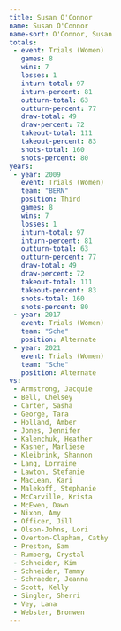```yaml
---
title: Susan O'Connor
name: Susan O'Connor
name-sort: O'Connor, Susan
totals:
 - event: Trials (Women)
   games: 8
   wins: 7
   losses: 1
   inturn-total: 97
   inturn-percent: 81
   outturn-total: 63
   outturn-percent: 77
   draw-total: 49
   draw-percent: 72
   takeout-total: 111
   takeout-percent: 83
   shots-total: 160
   shots-percent: 80
years:
 - year: 2009
   event: Trials (Women)
   team: "BERN"
   position: Third
   games: 8
   wins: 7
   losses: 1
   inturn-total: 97
   inturn-percent: 81
   outturn-total: 63
   outturn-percent: 77
   draw-total: 49
   draw-percent: 72
   takeout-total: 111
   takeout-percent: 83
   shots-total: 160
   shots-percent: 80
 - year: 2017
   event: Trials (Women)
   team: "Sche"
   position: Alternate
 - year: 2021
   event: Trials (Women)
   team: "Sche"
   position: Alternate
vs:
 - Armstrong, Jacquie
 - Bell, Chelsey
 - Carter, Sasha
 - George, Tara
 - Holland, Amber
 - Jones, Jennifer
 - Kalenchuk, Heather
 - Kasner, Marliese
 - Kleibrink, Shannon
 - Lang, Lorraine
 - Lawton, Stefanie
 - MacLean, Kari
 - Malekoff, Stephanie
 - McCarville, Krista
 - McEwen, Dawn
 - Nixon, Amy
 - Officer, Jill
 - Olson-Johns, Lori
 - Overton-Clapham, Cathy
 - Preston, Sam
 - Rumberg, Crystal
 - Schneider, Kim
 - Schneider, Tammy
 - Schraeder, Jeanna
 - Scott, Kelly
 - Singler, Sherri
 - Vey, Lana
 - Webster, Bronwen
---
```

